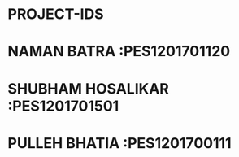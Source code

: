 # PROJECT-IDS
# NAMAN BATRA :PES1201701120
# SHUBHAM HOSALIKAR :PES1201701501
# PULLEH BHATIA :PES1201700111

